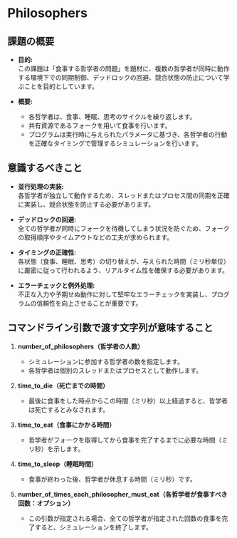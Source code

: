 # Philosophers

## 課題の概要
- **目的:**  
  この課題は「食事する哲学者の問題」を題材に、複数の哲学者が同時に動作する環境下での同期制御、デッドロックの回避、競合状態の防止について学ぶことを目的としています。

- **概要:**  
  - 各哲学者は、食事、睡眠、思考のサイクルを繰り返します。  
  - 共有資源であるフォークを用いて食事を行います。  
  - プログラムは実行時に与えられたパラメータに基づき、各哲学者の行動を正確なタイミングで管理するシミュレーションを行います。

## 意識するべきこと
- **並行処理の実装:**  
  各哲学者が独立して動作するため、スレッドまたはプロセス間の同期を正確に実装し、競合状態を防止する必要があります。

- **デッドロックの回避:**  
  全ての哲学者が同時にフォークを待機してしまう状況を防ぐため、フォークの取得順序やタイムアウトなどの工夫が求められます。

- **タイミングの正確性:**  
  各状態（食事、睡眠、思考）の切り替えが、与えられた時間（ミリ秒単位）に厳密に従って行われるよう、リアルタイム性を確保する必要があります。

- **エラーチェックと例外処理:**  
  不正な入力や予期せぬ動作に対して堅牢なエラーチェックを実装し、プログラムの信頼性を向上させることが重要です。

## コマンドライン引数で渡す文字列が意味すること
1. **number_of_philosophers（哲学者の人数）**  
   - シミュレーションに参加する哲学者の数を指定します。  
   - 各哲学者は個別のスレッドまたはプロセスとして動作します。

2. **time_to_die（死亡までの時間）**  
   - 最後に食事をした時点からこの時間（ミリ秒）以上経過すると、哲学者は死亡するとみなされます。

3. **time_to_eat（食事にかかる時間）**  
   - 哲学者がフォークを取得してから食事を完了するまでに必要な時間（ミリ秒）を示します。

4. **time_to_sleep（睡眠時間）**  
   - 食事が終わった後、哲学者が休息する時間（ミリ秒）です。

5. **number_of_times_each_philosopher_must_eat（各哲学者が食事すべき回数：オプション）**  
   - この引数が指定される場合、全ての哲学者が指定された回数の食事を完了すると、シミュレーションを終了します。
